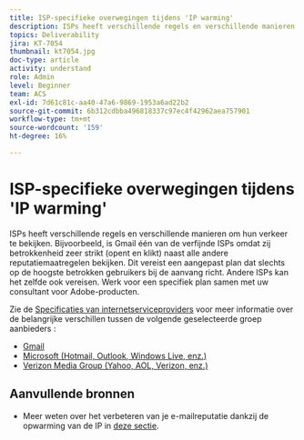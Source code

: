```yaml
---
title: ISP-specifieke overwegingen tijdens 'IP warming'
description: ISPs heeft verschillende regels en verschillende manieren om hun verkeer te bekijken. Dit vereist een aangepast plan dat slechts de hoogst betrokken gebruikers bij de aanvang richt.
topics: Deliverability
jira: KT-7054
thumbnail: kt7054.jpg
doc-type: article
activity: understand
role: Admin
level: Beginner
team: ACS
exl-id: 7d61c81c-aa40-47a6-9869-1953a6ad22b2
source-git-commit: 6b312cdbba496818337c97ec4f42962aea757901
workflow-type: tm+mt
source-wordcount: '159'
ht-degree: 16%

---
```


# ISP-specifieke overwegingen tijdens &#39;IP warming&#39;

ISPs heeft verschillende regels en verschillende manieren om hun verkeer te bekijken. Bijvoorbeeld, is Gmail één van de verfijnde ISPs omdat zij betrokkenheid zeer strikt (opent en klikt) naast alle andere reputatiemaatregelen bekijken. Dit vereist een aangepast plan dat slechts op de hoogste betrokken gebruikers bij de aanvang richt. Andere ISPs kan het zelfde ook vereisen. Werk voor een specifiek plan samen met uw consultant voor Adobe-producten.

Zie de [Specificaties van internetserviceproviders](/help/internet-service-provider-specifics/overview.md) voor meer informatie over de belangrijke verschillen tussen de volgende geselecteerde groep aanbieders :

* [Gmail](/help/internet-service-provider-specifics/gmail.md)
* [Microsoft (Hotmail, Outlook, Windows Live, enz.)](/help/internet-service-provider-specifics/microsoft.md)
* [Verizon Media Group (Yahoo, AOL, Verizon, enz.)](/help/internet-service-provider-specifics/verizon-media-group.md)

## Aanvullende bronnen

* Meer weten over het verbeteren van je e-mailreputatie dankzij de opwarming van de IP in [deze sectie](/help/additional-resources/increase-reputation-with-ip-warming.md).
